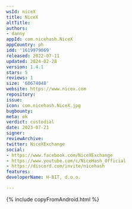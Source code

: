```yaml
---
wsId: niceX
title: NiceX
altTitle: 
authors:
- danny
appId: com.nicehash.NiceX
appCountry: ph
idd: '1619979069'
released: 2022-07-11
updated: 2024-02-28
version: 1.4.1
stars: 5
reviews: 1
size: '60674048'
website: https://www.nicex.com
repository: 
issue: 
icon: com.nicehash.NiceX.jpg
bugbounty: 
meta: ok
verdict: custodial
date: 2023-07-21
signer: 
reviewArchive: 
twitter: NiceXExchange
social:
- https://www.facebook.com/NiceXExchange
- https://www.youtube.com/c/NiceHash_Official
- https://discord.com/invite/nicehash
features: 
developerName: H-BIT, d.o.o.

---
```


{% include copyFromAndroid.html %}
